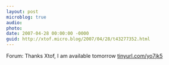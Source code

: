 ```yaml
---
layout: post
microblog: true
audio: 
photo: 
date: 2007-04-28 00:00:00 -0000
guid: http://xtof.micro.blog/2007/04/28/t43277352.html
---
```

Forum: Thanks Xtof, I am available tomorrow [tinyurl.com/yo7jk5](http://tinyurl.com/yo7jk5)
